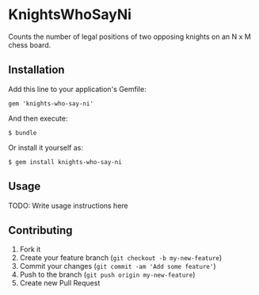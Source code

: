 # KnightsWhoSayNi

Counts the number of legal positions of two opposing knights on
an N x M chess board.

## Installation

Add this line to your application's Gemfile:

    gem 'knights-who-say-ni'

And then execute:

    $ bundle

Or install it yourself as:

    $ gem install knights-who-say-ni

## Usage

TODO: Write usage instructions here

## Contributing

1. Fork it
2. Create your feature branch (`git checkout -b my-new-feature`)
3. Commit your changes (`git commit -am 'Add some feature'`)
4. Push to the branch (`git push origin my-new-feature`)
5. Create new Pull Request
